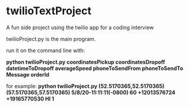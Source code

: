 # twilioTextProject
A fun side project using the twilio app for a coding interview

twilioProject.py is the main program.

run it on the command line with:

**python twilioProject.py coordinatesPickup coordinatesDropoff datetimeToDropoff averageSpeed phoneToSendFrom phoneToSendTo Message orderId**

for example:
**python twilioProject.py (52.5170365,52.5170365) (57.5170365,57.5170365) 5/8/20-11:11:11(-0800) 60 +12013576724 +19165770530 HI 1**
